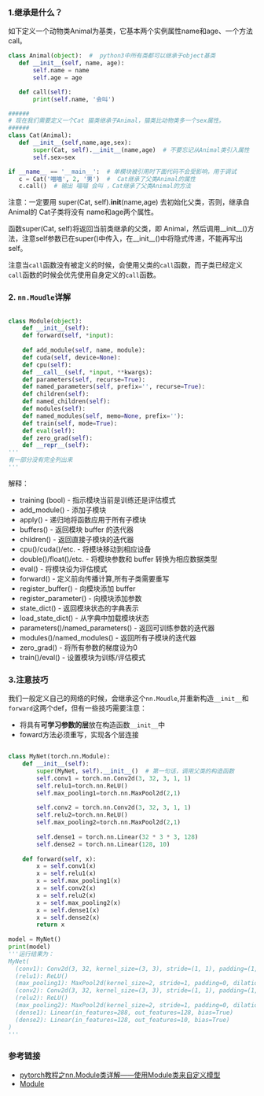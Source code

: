 ### 1.继承是什么？
如下定义一个动物类Animal为基类，它基本两个实例属性name和age、一个方法call。

```python
class Animal(object):  #  python3中所有类都可以继承于object基类
   def __init__(self, name, age):
       self.name = name
       self.age = age

   def call(self):
       print(self.name, '会叫')

######
# 现在我们需要定义一个Cat 猫类继承于Animal，猫类比动物类多一个sex属性。 
######
class Cat(Animal):
   def __init__(self,name,age,sex):
       super(Cat, self).__init__(name,age)  # 不要忘记从Animal类引入属性
       self.sex=sex

if __name__ == '__main__':  # 单模块被引用时下面代码不会受影响，用于调试
   c = Cat('喵喵', 2, '男')  #  Cat继承了父类Animal的属性
   c.call()  # 输出 喵喵 会叫 ，Cat继承了父类Animal的方法 
```  
注意：一定要用 super(Cat, self).__init__(name,age) 去初始化父类，否则，继承自 Animal的 Cat子类将没有 name和age两个属性。

函数super(Cat, self)将返回当前类继承的父类，即 Animal，然后调用__init__()方法，注意self参数已在super()中传入，在__init__()中将隐式传递，不能再写出self。

注意当`call`函数没有被定义的时候，会使用父类的`call`函数，而子类已经定义`call`函数的时候会优先使用自身定义的`call`函数。




### 2. `nn.Moudle`详解
```python

class Module(object):
    def __init__(self):
    def forward(self, *input):
 
    def add_module(self, name, module):
    def cuda(self, device=None):
    def cpu(self):
    def __call__(self, *input, **kwargs):
    def parameters(self, recurse=True):
    def named_parameters(self, prefix='', recurse=True):
    def children(self):
    def named_children(self):
    def modules(self):  
    def named_modules(self, memo=None, prefix=''):
    def train(self, mode=True):
    def eval(self):
    def zero_grad(self):
    def __repr__(self):
'''
有一部分没有完全列出来
'''
```

解释：
- training (bool) - 指示模块当前是训练还是评估模式
- add_module() - 添加子模块
- apply() - 递归地将函数应用于所有子模块
- buffers() - 返回模块 buffer 的迭代器 
- children() - 返回直接子模块的迭代器
- cpu()/cuda()/etc. - 将模块移动到相应设备
- double()/float()/etc. - 将模块参数和 buffer 转换为相应数据类型
- eval() - 将模块设为评估模式
- forward() - 定义前向传播计算,所有子类需要重写
- register_buffer() - 向模块添加 buffer
- register_parameter() - 向模块添加参数
- state_dict() - 返回模块状态的字典表示
- load_state_dict() - 从字典中加载模块状态
- parameters()/named_parameters() - 返回可训练参数的迭代器
- modules()/named_modules() - 返回所有子模块的迭代器
- zero_grad() - 将所有参数的梯度设为0
- train()/eval() - 设置模块为训练/评估模式

### 3.注意技巧
我们一般定义自己的网络的时候，会继承这个`nn.Moudle`,并重新构造`__init__`和`forward`这两个def，但有一些技巧需要注意：
- 将具有**可学习参数的层**放在构造函数`__init__`中
- foward方法必须重写，实现各个层连接


```python

class MyNet(torch.nn.Module):
    def __init__(self):
        super(MyNet, self).__init__()  # 第一句话，调用父类的构造函数
        self.conv1 = torch.nn.Conv2d(3, 32, 3, 1, 1)
        self.relu1=torch.nn.ReLU()
        self.max_pooling1=torch.nn.MaxPool2d(2,1)
 
        self.conv2 = torch.nn.Conv2d(3, 32, 3, 1, 1)
        self.relu2=torch.nn.ReLU()
        self.max_pooling2=torch.nn.MaxPool2d(2,1)
 
        self.dense1 = torch.nn.Linear(32 * 3 * 3, 128)
        self.dense2 = torch.nn.Linear(128, 10)
 
    def forward(self, x):
        x = self.conv1(x)
        x = self.relu1(x)
        x = self.max_pooling1(x)
        x = self.conv2(x)
        x = self.relu2(x)
        x = self.max_pooling2(x)
        x = self.dense1(x)
        x = self.dense2(x)
        return x
 
model = MyNet()
print(model)
'''运行结果为：
MyNet(
  (conv1): Conv2d(3, 32, kernel_size=(3, 3), stride=(1, 1), padding=(1, 1))
  (relu1): ReLU()
  (max_pooling1): MaxPool2d(kernel_size=2, stride=1, padding=0, dilation=1, ceil_mode=False)
  (conv2): Conv2d(3, 32, kernel_size=(3, 3), stride=(1, 1), padding=(1, 1))
  (relu2): ReLU()
  (max_pooling2): MaxPool2d(kernel_size=2, stride=1, padding=0, dilation=1, ceil_mode=False)
  (dense1): Linear(in_features=288, out_features=128, bias=True)
  (dense2): Linear(in_features=128, out_features=10, bias=True)
)
'''
```




### 参考链接
- [pytorch教程之nn.Module类详解——使用Module类来自定义模型](https://blog.csdn.net/qq_27825451/article/details/90550890)
- [Module](https://pytorch.org/docs/stable/generated/torch.nn.Module.html)
